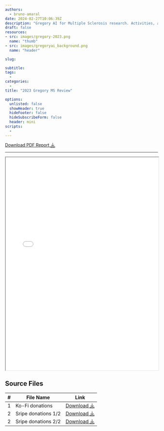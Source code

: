 ```yaml
---
authors:
  - bruno-amaral
date: 2024-02-27T10:06:39Z
description: "Gregory AI for Multiple Sclerosis research. Activities, and accounts for the project in 2023."
draft: false
resources: 
- src: images/gregory-2023.png
  name: "thumb"
- src: images/gregoryai_background.png
  name: "header"

slug:

subtitle: 
tags: 
  - 
categories: 
  - 
title: "2023 Gregory MS Review"

options:
  unlisted: false
  showHeader: true
  hideFooter: false
  hideSubscribeForm: false
  header: mini
scripts:
  -
---
```



<a class="btn btn-success" href="./GregoryMS_Annual_Report_2023.pdf" data-umami-event="click--download-pdf-2023" target="_blank">
  Download PDF Report 
  <svg xmlns="http://www.w3.org/2000/svg" viewBox="0 0 512 512" style="height: 1rem; vertical-align: middle; opacity: 0.5">
    <!--! Font Awesome Pro 6.4.0 by @fontawesome - https://fontawesome.com License - https://fontawesome.com/license (Commercial License) Copyright 2023 Fonticons, Inc. -->
    <path d="M288 32c0-17.7-14.3-32-32-32s-32 14.3-32 32V274.7l-73.4-73.4c-12.5-12.5-32.8-12.5-45.3 0s-12.5 32.8 0 45.3l128 128c12.5 12.5 32.8 12.5 45.3 0l128-128c12.5-12.5 12.5-32.8 0-45.3s-32.8-12.5-45.3 0L288 274.7V32zM64 352c-35.3 0-64 28.7-64 64v32c0 35.3 28.7 64 64 64H448c35.3 0 64-28.7 64-64V416c0-35.3-28.7-64-64-64H346.5l-45.3 45.3c-25 25-65.5 25-90.5 0L165.5 352H64zm368 56a24 24 0 1 1 0 48 24 24 0 1 1 0-48z"/>
  </svg>
</a>

---

<iframe src="./GregoryMS_Annual_Report_2023.pdf" width="100%" height="700px">
</iframe>

<div class="container">
  <h2>Source Files</h2>
  <table class="table table-hover">
    <thead>
      <tr>
        <th>#</th>
        <th>File Name</th>
        <th>Link</th>
      </tr>
    </thead>
    <tbody>
      <tr>
        <td>1</td>
        <td>Ko-Fi donations</td>
        <td><a target="_blank" href="supporting-files/Transactions_All.csv" target="_blank" class="btn btn-info">Download   <svg xmlns="http://www.w3.org/2000/svg" viewBox="0 0 512 512" style="height: 1rem; vertical-align: middle; opacity: 0.5">
    <!--! Font Awesome Pro 6.4.0 by @fontawesome - https://fontawesome.com License - https://fontawesome.com/license (Commercial License) Copyright 2023 Fonticons, Inc. -->
    <path d="M288 32c0-17.7-14.3-32-32-32s-32 14.3-32 32V274.7l-73.4-73.4c-12.5-12.5-32.8-12.5-45.3 0s-12.5 32.8 0 45.3l128 128c12.5 12.5 32.8 12.5 45.3 0l128-128c12.5-12.5 12.5-32.8 0-45.3s-32.8-12.5-45.3 0L288 274.7V32zM64 352c-35.3 0-64 28.7-64 64v32c0 35.3 28.7 64 64 64H448c35.3 0 64-28.7 64-64V416c0-35.3-28.7-64-64-64H346.5l-45.3 45.3c-25 25-65.5 25-90.5 0L165.5 352H64zm368 56a24 24 0 1 1 0 48 24 24 0 1 1 0-48z"/>
  </svg></a></td>
      </tr>
      <tr>
        <td>2</td>
        <td>Sripe donations 1/2</td>
        <td><a target="_blank" href="supporting-files/unified_payments_1.csv" target="_blank" class="btn btn-info">Download   <svg xmlns="http://www.w3.org/2000/svg" viewBox="0 0 512 512" style="height: 1rem; vertical-align: middle; opacity: 0.5">
    <!--! Font Awesome Pro 6.4.0 by @fontawesome - https://fontawesome.com License - https://fontawesome.com/license (Commercial License) Copyright 2023 Fonticons, Inc. -->
    <path d="M288 32c0-17.7-14.3-32-32-32s-32 14.3-32 32V274.7l-73.4-73.4c-12.5-12.5-32.8-12.5-45.3 0s-12.5 32.8 0 45.3l128 128c12.5 12.5 32.8 12.5 45.3 0l128-128c12.5-12.5 12.5-32.8 0-45.3s-32.8-12.5-45.3 0L288 274.7V32zM64 352c-35.3 0-64 28.7-64 64v32c0 35.3 28.7 64 64 64H448c35.3 0 64-28.7 64-64V416c0-35.3-28.7-64-64-64H346.5l-45.3 45.3c-25 25-65.5 25-90.5 0L165.5 352H64zm368 56a24 24 0 1 1 0 48 24 24 0 1 1 0-48z"/>
  </svg></a></td>
      </tr>
            <tr>
        <td>2</td>
        <td>Sripe donations 2/2</td>
        <td><a target="_blank" href="supporting-files/unified_payments_2.csv" target="_blank" class="btn btn-info">Download   <svg xmlns="http://www.w3.org/2000/svg" viewBox="0 0 512 512" style="height: 1rem; vertical-align: middle; opacity: 0.5">
    <!--! Font Awesome Pro 6.4.0 by @fontawesome - https://fontawesome.com License - https://fontawesome.com/license (Commercial License) Copyright 2023 Fonticons, Inc. -->
    <path d="M288 32c0-17.7-14.3-32-32-32s-32 14.3-32 32V274.7l-73.4-73.4c-12.5-12.5-32.8-12.5-45.3 0s-12.5 32.8 0 45.3l128 128c12.5 12.5 32.8 12.5 45.3 0l128-128c12.5-12.5 12.5-32.8 0-45.3s-32.8-12.5-45.3 0L288 274.7V32zM64 352c-35.3 0-64 28.7-64 64v32c0 35.3 28.7 64 64 64H448c35.3 0 64-28.7 64-64V416c0-35.3-28.7-64-64-64H346.5l-45.3 45.3c-25 25-65.5 25-90.5 0L165.5 352H64zm368 56a24 24 0 1 1 0 48 24 24 0 1 1 0-48z"/>
  </svg></a></td>
      </tr>
    </tbody>
  </table>
</div>

